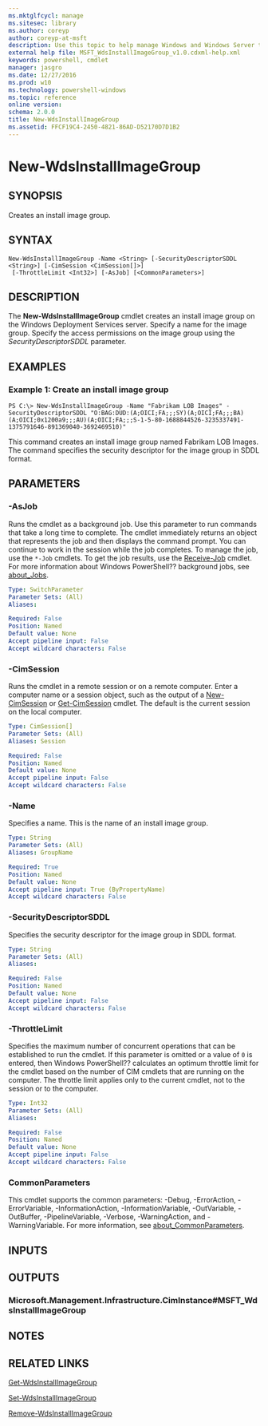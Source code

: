```yaml
---
ms.mktglfcycl: manage
ms.sitesec: library
ms.author: coreyp
author: coreyp-at-msft
description: Use this topic to help manage Windows and Windows Server technologies with Windows PowerShell.
external help file: MSFT_WdsInstallImageGroup_v1.0.cdxml-help.xml
keywords: powershell, cmdlet
manager: jasgro
ms.date: 12/27/2016
ms.prod: w10
ms.technology: powershell-windows
ms.topic: reference
online version: 
schema: 2.0.0
title: New-WdsInstallImageGroup
ms.assetid: FFCF19C4-2450-4821-86AD-D52170D7D1B2
---
```


# New-WdsInstallImageGroup

## SYNOPSIS
Creates an install image group.

## SYNTAX

```
New-WdsInstallImageGroup -Name <String> [-SecurityDescriptorSDDL <String>] [-CimSession <CimSession[]>]
 [-ThrottleLimit <Int32>] [-AsJob] [<CommonParameters>]
```

## DESCRIPTION
The **New-WdsInstallImageGroup** cmdlet creates an install image group on the Windows Deployment Services server.
Specify a name for the image group.
Specify the access permissions on the image group using the *SecurityDescriptorSDDL* parameter.

## EXAMPLES

### Example 1: Create an install image group
```
PS C:\> New-WdsInstallImageGroup -Name "Fabrikam LOB Images" -SecurityDescriptorSDDL "O:BAG:DUD:(A;OICI;FA;;;SY)(A;OICI;FA;;;BA)(A;OICI;0x1200a9;;;AU)(A;OICI;FA;;;S-1-5-80-1688844526-3235337491-1375791646-891369040-3692469510)"
```

This command creates an install image group named Fabrikam LOB Images.
The command specifies the security descriptor for the image group in SDDL format.

## PARAMETERS

### -AsJob
Runs the cmdlet as a background job.
Use this parameter to run commands that take a long time to complete. 
 The cmdlet immediately returns an object that represents the job and then displays the command prompt.
You can continue to work in the session while the job completes.
To manage the job, use the `*-Job` cmdlets.
To get the job results, use the [Receive-Job](http://go.microsoft.com/fwlink/?LinkID=113372) cmdlet. 
 For more information about Windows PowerShell?? background jobs, see [about_Jobs](http://go.microsoft.com/fwlink/?LinkID=113251).

```yaml
Type: SwitchParameter
Parameter Sets: (All)
Aliases: 

Required: False
Position: Named
Default value: None
Accept pipeline input: False
Accept wildcard characters: False
```

### -CimSession
Runs the cmdlet in a remote session or on a remote computer.
Enter a computer name or a session object, such as the output of a [New-CimSession](http://go.microsoft.com/fwlink/p/?LinkId=227967) or [Get-CimSession](http://go.microsoft.com/fwlink/p/?LinkId=227966) cmdlet.
The default is the current session on the local computer.

```yaml
Type: CimSession[]
Parameter Sets: (All)
Aliases: Session

Required: False
Position: Named
Default value: None
Accept pipeline input: False
Accept wildcard characters: False
```

### -Name
Specifies a name.
This is the name of an install image group.

```yaml
Type: String
Parameter Sets: (All)
Aliases: GroupName

Required: True
Position: Named
Default value: None
Accept pipeline input: True (ByPropertyName)
Accept wildcard characters: False
```

### -SecurityDescriptorSDDL
Specifies the security descriptor for the image group in SDDL format.

```yaml
Type: String
Parameter Sets: (All)
Aliases: 

Required: False
Position: Named
Default value: None
Accept pipeline input: False
Accept wildcard characters: False
```

### -ThrottleLimit
Specifies the maximum number of concurrent operations that can be established to run the cmdlet.
If this parameter is omitted or a value of `0` is entered, then Windows PowerShell?? calculates an optimum throttle limit for the cmdlet based on the number of CIM cmdlets that are running on the computer.
The throttle limit applies only to the current cmdlet, not to the session or to the computer.

```yaml
Type: Int32
Parameter Sets: (All)
Aliases: 

Required: False
Position: Named
Default value: None
Accept pipeline input: False
Accept wildcard characters: False
```

### CommonParameters
This cmdlet supports the common parameters: -Debug, -ErrorAction, -ErrorVariable, -InformationAction, -InformationVariable, -OutVariable, -OutBuffer, -PipelineVariable, -Verbose, -WarningAction, and -WarningVariable. For more information, see [about_CommonParameters](http://go.microsoft.com/fwlink/?LinkID=113216).

## INPUTS

## OUTPUTS

### Microsoft.Management.Infrastructure.CimInstance#MSFT_WdsInstallImageGroup

## NOTES

## RELATED LINKS

[Get-WdsInstallImageGroup](./get-wdsinstallimagegroup.md)

[Set-WdsInstallImageGroup](./set-wdsinstallimagegroup.md)

[Remove-WdsInstallImageGroup](./remove-wdsinstallimagegroup.md)


